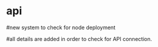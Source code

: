 # api

#new system to check for node deployment

#all details are added in order to check for API connection.
